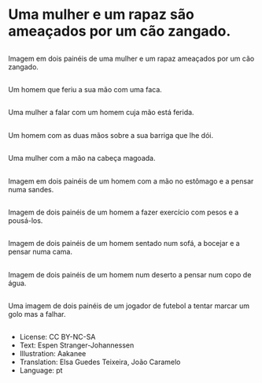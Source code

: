 # Uma mulher e um rapaz são ameaçados por um cão zangado.

##
Imagem em dois painéis de uma mulher e um rapaz ameaçados por um cão zangado.

##
Um homem que feriu a sua mão com uma faca.

##
Uma mulher a falar com um homem cuja mão está ferida.

##
Um homem com as duas mãos sobre a sua barriga que lhe dói.

##
Uma mulher com a mão na cabeça magoada.

##
Imagem em dois painéis de um homem com a mão no estômago e a pensar numa sandes.

##
Imagem de dois painéis de um homem a fazer exercício com pesos e a pousá-los.

##
Imagem de dois painéis de um homem sentado num sofá, a bocejar e a pensar numa cama.

##
Imagem de dois painéis de um homem num deserto a pensar num copo de água.

##
Uma imagem de dois painéis de um jogador de futebol a tentar marcar um golo mas a falhar.

##
* License: CC BY-NC-SA
* Text: Espen Stranger-Johannessen
* Illustration: Aakanee
* Translation: Elsa Guedes Teixeira, João Caramelo
* Language: pt

